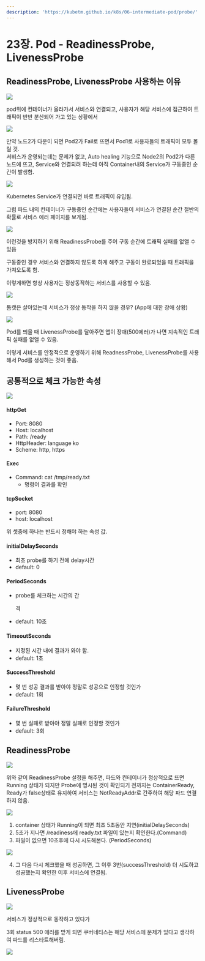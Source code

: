 ```yaml
---
description: 'https://kubetm.github.io/k8s/06-intermediate-pod/probe/'
---
```


# 23장. Pod - ReadinessProbe, LivenessProbe

## ReadinessProbe, LivenessProbe 사용하는 이유

![](../../.gitbook/assets/image%20%2895%29.png)

pod위에 컨테이너가 올라가서 서비스와 연결되고, 사용자가 해당 서비스에 접근하여 트래픽이 반반 분산되어 가고 있는 상황에서 

![](../../.gitbook/assets/image%20%2893%29.png)

만약 노드2가 다운이 되면 Pod2가 Fail로 뜨면서 Pod1로 사용자들의 트래픽이 모두 몰릴 것.  
서비스가 운영되는데는 문제가 없고, Auto healing 기능으로 Node2의 Pod2가 다른 노드에 뜨고, Service와 연결되려 하는데 아직 Container내의 Service가 구동중인 순간이 발생함. 

![](../../.gitbook/assets/image%20%28111%29.png)

Kubernetes Service가 연결되면 바로 트래픽이 유입됨.

그럼 파드 내의 컨테이너가 구동중인 순간에는 사용자들이 서비스가 연결된 순간 절반의 확률로 서비스 에러 페이지를 보게됨.

![](../../.gitbook/assets/image%20%2894%29.png)

이런것을 방지하기 위해 ReadinessProbe를 주어 구동 순간에 트래픽 실패를 없앨 수 있음

구동중인 경우 서비스와 연결하지 않도록 하게 해주고 구동이 완료되었을 때 트래픽을 가져오도록 함.

이렇게하면 항상 사용자는 정상동작하는 서비스를 사용할 수 있음.

![](../../.gitbook/assets/image%20%2892%29.png)

톰캣은 살아있는데 서비스가 정상 동작을 하지 않을 경우? \(App에 대한 장애 상황\)

![](../../.gitbook/assets/image%20%2896%29.png)

Pod를 띄울 때 LivenessProbe를 달아주면 앱이 장애\(500에러\)가 나면 지속적인 트래픽 실패를 없앨 수 있음.

이렇게 서비스를 안정적으로 운영하기 위해 ReadnessProbe, LivenessProbe를 사용해서 Pod를 생성하는 것이 좋음.



## 공통적으로 체크 가능한 속성

![](../../.gitbook/assets/image%20%2891%29.png)



#### httpGet

* Port: 8080
* Host: localhost
* Path: /ready
* HttpHeader: language ko
* Scheme: http, https

#### Exec

* Command: cat /tmp/ready.txt
  * 명령어 결과를 확인

#### tcpSocket

* port: 8080
* host: localhost

위 셋중에 하나는 반드시 정해야 하는 속성 값.

#### initialDelaySeconds

* 최초 probe를 하기 전에 delay시간
* default: 0

#### PeriodSeconds

* probe를 체크하는 시간의 간  격
* default: 10초

#### TimeoutSeconds

* 지정된 시간 내에 결과가 와야 함.
* default: 1초

#### SuccessThreshold

* 몇 번 성공 결과를 받아야 정말로 성공으로 인정할 것인가
* default: 1회

#### FailureThreshold

* 몇 번 실패로 받아야 정말 실패로 인정할 것인가
* default: 3회

## ReadinessProbe

![](../../.gitbook/assets/image%20%28110%29.png)

위와 같이 ReadinessProbe 설정을 해주면, 파드와 컨테이너가 정상적으로 뜨면 Running 상태가 되지만 Probe에 명시된 것이 확인되기 전까지는 ContainerReady, Ready가 false상태로 유지하여 서비스는 NotReadyAddr로 간주하여 해당 파드 연결하지 않음.

![](../../.gitbook/assets/image%20%28113%29.png)

1. container 상태가 Running이 되면 최초 5초동안 지연\(initialDelaySeconds\)
2. 5초가 지나면 /readiness에 ready.txt 파일이 있는지 확인한다.\(Command\)
3.  파일이 없으면 10초후에 다시 시도해본다. \(PeriodSeconds\) 

![](../../.gitbook/assets/image%20%28102%29.png)

4. 그 다음 다시 체크했을 때 성공하면, 그 이후 3번\(successThreshold\) 더 시도하고 성공했는지 확인한 이후 서비스에 연결됨.

## LivenessProbe

![](../../.gitbook/assets/image%20%2897%29.png)

서비스가 정상적으로 동작하고 있다가

3회 status 500 에러를 받게 되면 쿠버네티스는 해당 서비스에 문제가 있다고 생각하여 파드를  리스타트해버림.

![](../../.gitbook/assets/image%20%2898%29.png)





